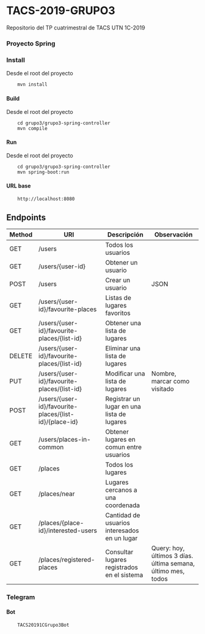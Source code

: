 # TACS-2019-GRUPO3
Repositorio del TP cuatrimestral de TACS UTN 1C-2019

### Proyecto Spring

### Install

Desde el root del proyecto

```bash
    mvn install
```

#### Build

Desde el root del proyecto
```
    cd grupo3/grupo3-spring-controller
    mvn compile
```

#### Run

Desde el root del proyecto
```
    cd grupo3/grupo3-spring-controller
    mvn spring-boot:run
```

#### URL base
```
    http://localhost:8080
```

## Endpoints

| Method | URI | Descripción | Observación | 
| ------ | ------ | ------ | ------ |
| GET | /users | Todos los usuarios | 
| GET | /users/{user-id} | Obtener un usuario | 
| POST | /users | Crear un usuario | JSON | 
| GET | /users/{user-id}/favourite-places | Listas de lugares favoritos | 
| GET | /users/{user-id}/favourite-places/{list-id} | Obtener una lista de lugares | 
| DELETE | /users/{user-id}/favourite-places/{list-id} | Eliminar una lista de lugares | 
| PUT | /users/{user-id}/favourite-places/{list-id} | Modificar una lista de lugares | Nombre, marcar como visitado | 
| POST | /users/{user-id}/favourite-places/{list-id}/{place-id} | Registrar un lugar en una lista de lugares | 
| GET | /users/places-in-common | Obtener lugares en comun entre usuarios | 
| GET | /places | Todos los lugares | 
| GET | /places/near | Lugares cercanos a una coordenada | 
| GET | /places/{place-id}/interested-users | Cantidad de usuarios interesados en un lugar | 
| GET | /places/registered-places | Consultar lugares registrados en el sistema | Query: hoy, últimos 3 días. última semana, último mes, todos | 

### Telegram

#### Bot
```
    TACS20191CGrupo3Bot
```

